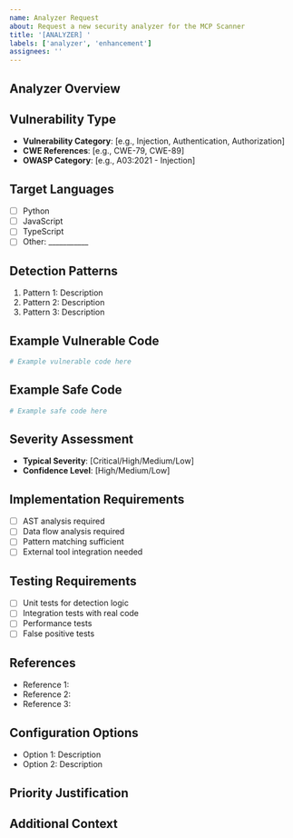 ```yaml
---
name: Analyzer Request
about: Request a new security analyzer for the MCP Scanner
title: '[ANALYZER] '
labels: ['analyzer', 'enhancement']
assignees: ''
---
```


## Analyzer Overview
<!-- Provide a clear description of the security analyzer you'd like to see implemented -->

## Vulnerability Type
<!-- What type of vulnerabilities should this analyzer detect? -->
- **Vulnerability Category**: [e.g., Injection, Authentication, Authorization]
- **CWE References**: [e.g., CWE-79, CWE-89]
- **OWASP Category**: [e.g., A03:2021 - Injection]

## Target Languages
<!-- Which programming languages should this analyzer support? -->
- [ ] Python
- [ ] JavaScript
- [ ] TypeScript
- [ ] Other: ___________

## Detection Patterns
<!-- Describe the patterns this analyzer should detect -->
1. Pattern 1: Description
2. Pattern 2: Description
3. Pattern 3: Description

## Example Vulnerable Code
<!-- Provide examples of code that should be flagged -->
```python
# Example vulnerable code here
```

## Example Safe Code
<!-- Provide examples of code that should NOT be flagged -->
```python
# Example safe code here
```

## Severity Assessment
<!-- What severity levels should this analyzer typically assign? -->
- **Typical Severity**: [Critical/High/Medium/Low]
- **Confidence Level**: [High/Medium/Low]

## Implementation Requirements
- [ ] AST analysis required
- [ ] Data flow analysis required
- [ ] Pattern matching sufficient
- [ ] External tool integration needed

## Testing Requirements
- [ ] Unit tests for detection logic
- [ ] Integration tests with real code
- [ ] Performance tests
- [ ] False positive tests

## References
<!-- Include links to security advisories, documentation, or research -->
- Reference 1:
- Reference 2:
- Reference 3:

## Configuration Options
<!-- What configuration options should this analyzer support? -->
- Option 1: Description
- Option 2: Description

## Priority Justification
<!-- Why is this analyzer important? -->

## Additional Context
<!-- Any other relevant information -->